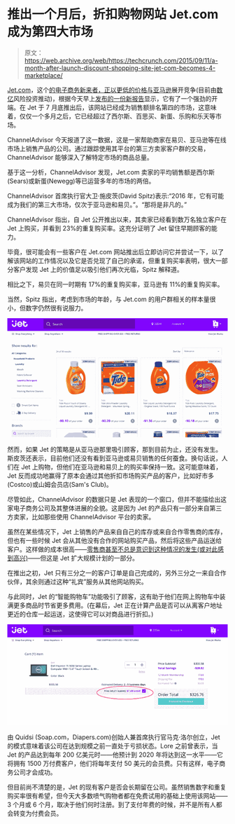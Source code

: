 # 推出一个月后，折扣购物网站 Jet.com 成为第四大市场 

> 原文：<https://web.archive.org/web/https://techcrunch.com/2015/09/11/a-month-after-launch-discount-shopping-site-jet-com-becomes-4-marketplace/>

[Jet.com](https://web.archive.org/web/20221204014647/http://jet.com/)，这个[的电子商务新来者，正以更低的价格与亚马逊](https://web.archive.org/web/20221204014647/https://beta.techcrunch.com/2015/07/20/jet-com-takes-on-amazon-with-the-promise-of-lower-prices/#.s2agxy:dEik)展开竞争(目前由[数亿](https://web.archive.org/web/20221204014647/http://www.wsj.com/articles/frenzy-around-shopping-site-jet-com-harks-back-to-dot-com-boom-1437359430)风险投资推动)，根据今天早上[发布的一份新报告](https://web.archive.org/web/20221204014647/http://www.channeladvisor.com/blog/?pn=marketplaces/jet-com-taking-off-full-throttle)显示，它有了一个强劲的开端。在 Jet 于 7 月底推出后，该网站已经成为销售额排名第四的市场，这意味着，仅仅一个多月之后，它已经超过了西尔斯、百思买、新蛋、乐购和乐天等市场。

ChannelAdvisor 今天报道了这一数据，这是一家帮助商家在易贝、亚马逊等在线市场上销售产品的公司。通过跟踪使用其平台的第三方卖家客户群的交易，ChannelAdvisor 能够深入了解特定市场的商品总量。

基于这一分析，ChannelAdvisor 发现，Jet.com 卖家的平均销售额是西尔斯(Sears)或新蛋(Newegg)等已运营多年的市场的两倍。

ChannelAdvisor 首席执行官大卫·施皮茨(David Spitz)表示:“2016 年，它有可能成为我们的第三大市场，仅次于亚马逊和易贝。”。“那将是非凡的。”

ChannelAdvisor 指出，自 Jet 公开推出以来，其卖家已经看到数万名独立客户在 Jet 上购买，并看到 23%的重复购买率。这充分证明了 Jet 留住早期顾客的能力。

毕竟，很可能会有一些客户在 Jet.com 网站推出后立即访问它并尝试一下，以了解该网站的工作情况以及它是否兑现了自己的承诺，但重复购买率表明，很大一部分客户发现 Jet 上的价值足以吸引他们再次光临，Spitz 解释道。

相比之下，易贝在同一时期有 17%的重复购买率，亚马逊有 11%的重复购买率。

当然，Spitz 指出，考虑到市场的年龄，与 Jet.com 的用户群相关的样本量很小，但数字仍然很有说服力。

![jet-tide](img/088d91175218a1cbedebe7b564ba52e3.png)

然而，如果 Jet 的策略是从亚马逊那里吸引顾客，那到目前为止，还没有发生。斯皮茨还表示，目前他们还没有看到亚马逊或易贝销售的任何蚕食。换句话说，人们在 Jet 上购物，但他们在亚马逊和易贝上的购买率保持一致。这可能意味着，Jet 反而成功地赢得了原本会通过其他折扣市场购买产品的客户，比如好市多(Costco)或山姆会员店(Sam's Club)。

尽管如此，ChannelAdvisor 的数据只是 Jet 表现的一个窗口，但并不能描绘出这家电子商务公司及其整体进展的全貌。这是因为 Jet 的产品只有一部分来自第三方卖家，比如那些使用 ChannelAdvisor 平台的卖家。

虽然在某些情况下，Jet 上销售的产品来自自己的库存或来自合作零售商的库存，但也有一些时候 Jet 会从其他没有合作的网站购买产品，然后将这些产品运送给客户。这样做的成本很高——[零售商甚至不总是意识到这种情况的发生(或对此感到高兴)](https://web.archive.org/web/20221204014647/http://www.wsj.com/articles/frenzy-around-shopping-site-jet-com-harks-back-to-dot-com-boom-1437359430)——但这是 Jet 扩大规模计划的一部分。

在推出之初，Jet 只有三分之一的客户订单是自己完成的，另外三分之一来自合作伙伴，其余则通过这种“礼宾”服务从其他网站购买。

与此同时，Jet 的“智能购物车”功能吸引了顾客，这有助于他们在网上购物车中装满更多商品时节省更多费用。(在幕后，Jet 正在计算产品是否可以从离客户地址更近的仓库一起运送，这使得它可以对商品进行折扣。)

![jet-waive-return](img/611f7c43835db8e583a2ae0bc159e7cb.png)

由 Quidsi (Soap.com，Diapers.com)创始人兼首席执行官马克·洛尔创立，Jet 的模式意味着该公司在达到规模之前一直处于亏损状态。Lore 之前曾表示，当 Jet 的产品达到每年 200 亿美元时——他预计到 2020 年将达到这一水平——它将拥有 1500 万付费客户，他们将每年支付 50 美元的会员费。只有这样，电子商务公司才会成功。

但目前尚不清楚的是，Jet 的现有客户是否会长期留在公司。虽然销售数字和重复购买率很有希望，但今天大多数喷气购物者都在免费试用的基础上使用该网站——3 个月或 6 个月，取决于他们何时注册。到了支付年费的时候，并不是所有人都会转变为付费会员。